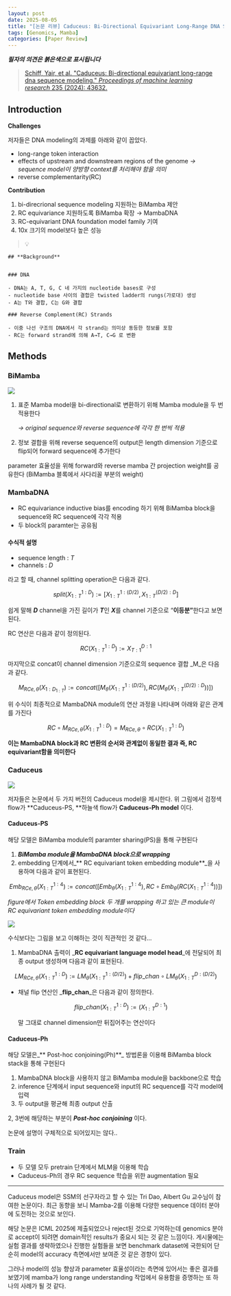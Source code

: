 ```yaml
---
layout: post
date: 2025-08-05
title: "[논문 리뷰] Caduceus: Bi-Directional Equivariant Long-Range DNA Sequence Modeling"
tags: [Genomics, Mamba]
categories: [Paper Review]
---
```


<span class="notion-red">_**필자의 의견은 붉은색으로 표시됩니다**_</span>


> [Schiff, Yair, et al. "Caduceus: Bi-directional equivariant long-range dna sequence modeling." ](https://pmc.ncbi.nlm.nih.gov/articles/PMC12189541/)[_Proceedings of machine learning research_](https://pmc.ncbi.nlm.nih.gov/articles/PMC12189541/)[ 235 (2024): 43632.](https://pmc.ncbi.nlm.nih.gov/articles/PMC12189541/)



## Introduction


**Challenges**


저자들은 DNA modeling의 과제를 아래와 같이 꼽았다.

- long-range token interaction
- effects of upstream and downstream regions of the genome 
_→ sequence model이 양방향 context를 처리해야 함을 의미_
- reverse complementarity(RC)

**Contribution**

1. bi-direcrional sequence modeling 지원하는 BiMamba 제안
1. RC equivariance 지원하도록 BiMamba 확장 → MambaDNA
1. RC-equivariant DNA foundation model family 기여
1. 10x 크기의 model보다 높은 성능

> 💡 


	## **Background**


	### DNA

	- DNA는 A, T, G, C 네 가지의 nucleotide bases로 구성
	- nucleotide base 사이의 결합은 twisted ladder의 rungs(가로대) 생성
	- A는 T와 결합, C는 G와 결합

	### Reverse Complement(RC) Strands

	- 이중 나선 구조의 DNA에서 각 strand는 의미상 동등한 정보를 포함
	- RC는 forward strand에 의해 A→T, C→G 로 변환


## Methods



### BiMamba


![](https://prod-files-secure.s3.us-west-2.amazonaws.com/542b861c-36a8-4051-84e5-8804b6728dba/2c247d59-7815-4980-99f0-8f0d21f445a7/image.png?X-Amz-Algorithm=AWS4-HMAC-SHA256&X-Amz-Content-Sha256=UNSIGNED-PAYLOAD&X-Amz-Credential=ASIAZI2LB466TPSUYSYU%2F20250920%2Fus-west-2%2Fs3%2Faws4_request&X-Amz-Date=20250920T100107Z&X-Amz-Expires=3600&X-Amz-Security-Token=IQoJb3JpZ2luX2VjEHIaCXVzLXdlc3QtMiJHMEUCIQCEqvr3DGi%2F8e%2FXeHOOXxrqcbTk01GsDelFkmJsoaZPSwIgUzYk2wNilH%2FzfkfF2pFnWFpH4HJp77aGNPSKscQQys0qiAQI6%2F%2F%2F%2F%2F%2F%2F%2F%2F%2F%2FARAAGgw2Mzc0MjMxODM4MDUiDBkO9pYJ9wnOsaLV4yrcAzYa6BRzvF9PGpddIGMjkXTHdMR1c%2F8931SO5k8fN9vVMaZ41LIJVCB0jA6%2BFfjegPgQ1joVDlDz7ohvnxPMwL%2FQJ8C%2B8QOQF5aJjCfjIGycGk0YDwvfzQqG7OyHiAKx4hh60Dc3QJ5oZKgpkauupxGuL%2B7H9zpoCEQenWill9N4E3EkaDUfYLBisxAjmdDr6xFFdTpKwSVBFG2tZsvPZHv4Za707NO2DexgvRxMkbcacdktiZ18%2F6ylNvqFW%2FzQbsgOJcWkT9F3sJudop5TBZDdqSoJG55lHAMcZhoGgkT2Ny%2BjkQ9m5y%2FiFaN%2F8UPwC0fiRX3Pj%2FvRo%2BFUZQ%2B5yQKvsd4jMew1OWNGK7q4RZJeI71%2BvLE518Xfi0lQXvX1dNV2yhkeWQlnSNAwh0A%2BwPLGqpP9S8Ekpe1CkV55SNuBueY9y5HZhlH%2FaBsvDKsRBzwGd5WHG3i0pbFhWzNJXWqbulukmu%2Bhuw2oM57IKi%2FSQQaSwytWWP7NCjfXOqHV2ZKUg0KQ%2FH4vgCjc9dmjttOVsdox4Cg0rKlpXdur%2FC0DtH98lZM5uu3u1OLyODGQf8ufkaPIpLvSuADZpX1pzqi2QFcUhVYniC5VRML%2B92m63Io99VmDWn%2FpbEWXMLjqucYGOqUBLrcytcTDO5drIjcytyCMQeJxXBJ6wU1Fkd8ox93aKEWKjMThVipVz04JqVDjinvhTlzXDzwZJBb23YgMWV%2BGvzDrRjT6nwVv4pQxKirmnId1RVbw4O75MECch1b5PWLfjNUksL5pdbZi%2FtDK3emA6L57MGnqdlXmuFkW3C%2FqqpiAgMEEWZOXPOyLM1nEgm%2FLP2e3W%2B1Ood7fdrL5n0pRXBGTbg1L&X-Amz-Signature=c7c94786307eeb8b68c72af963662034a9be72b6909e6f772fb00f384e017eec&X-Amz-SignedHeaders=host&x-amz-checksum-mode=ENABLED&x-id=GetObject)

1. 표준 Mamba model을 bi-directional로 변환하기 위해 Mamba module을 두 번 적용한다

	_→ original sequence와 reverse sequence에 각각 한 번씩 적용_

1. 정보 결합을 위해 reverse sequence의 output은 length dimension 기준으로 flip되어 forward sequence에 추가한다

parameter 효율성을 위해 forward와 reverse mamba 간 projection weight를 공유한다 (BiMamba 블록에서 사다리꼴 부분의 weight)



### MambaDNA

- RC equivariance inductive bias를 encoding 하기 위해 BiMamba block을 sequence와 RC sequence에 각각 적용
- 두 block의 paramter는 공유됨


#### 수식적 설명

- sequence length : _T_
- channels : _D_

라고 할 때,  channel splitting operation은 다음과 같다.


$$
split(X^{1:D}_{1:T}):=[X^{1:(D/2)}_{1:T},X^{(D/2):D}_{1:T}]
$$


<span class="notion-red">쉽게 말해 </span><span class="notion-red">_**D**_</span><span class="notion-red"> channel을 가진 길이가 </span><span class="notion-red">_**T**_</span><span class="notion-red">인 </span><span class="notion-red">_**X**_</span><span class="notion-red">를 channel 기준으로 “</span><span class="notion-red">**이등분”**</span><span class="notion-red">한다고 보면 된다.</span>


RC 연산은 다음과 같이 정의된다.


$$
RC(X^{1:D}_{1:T}):=X^{D:1}_{T:1}
$$


마지막으로 concat이 channel dimension 기준으로의 sequence 결합 _M_은 다음과 같다.


$$
M_{RCe,\theta}(X_{1:D_{1:T}}):=concat([M_{\theta}(X^{1:(D/2)}_{1:T}),RC(M_{\theta}(X^{(D/2):D}_{1:T}))])
$$


위 수식이 최종적으로 MambaDNA module의 연산 과정을 나타내며 아래와 같은 관계를 가진다


$$
RC\circ M_{RCe,\theta}(X^{1:D}_{1:T}) = M_{RCe,\theta} \circ RC(X^{1:D}_{1:T})
$$


**이는 MambaDNA block과 RC 변환의 순서와 관계없이 동일한 결과 즉, RC equivariant함을 의미한다**



### Caduceus


![](https://prod-files-secure.s3.us-west-2.amazonaws.com/542b861c-36a8-4051-84e5-8804b6728dba/f94a60d7-8145-473b-aef9-7c68d3ec604a/image.png?X-Amz-Algorithm=AWS4-HMAC-SHA256&X-Amz-Content-Sha256=UNSIGNED-PAYLOAD&X-Amz-Credential=ASIAZI2LB466TPSUYSYU%2F20250920%2Fus-west-2%2Fs3%2Faws4_request&X-Amz-Date=20250920T100107Z&X-Amz-Expires=3600&X-Amz-Security-Token=IQoJb3JpZ2luX2VjEHIaCXVzLXdlc3QtMiJHMEUCIQCEqvr3DGi%2F8e%2FXeHOOXxrqcbTk01GsDelFkmJsoaZPSwIgUzYk2wNilH%2FzfkfF2pFnWFpH4HJp77aGNPSKscQQys0qiAQI6%2F%2F%2F%2F%2F%2F%2F%2F%2F%2F%2FARAAGgw2Mzc0MjMxODM4MDUiDBkO9pYJ9wnOsaLV4yrcAzYa6BRzvF9PGpddIGMjkXTHdMR1c%2F8931SO5k8fN9vVMaZ41LIJVCB0jA6%2BFfjegPgQ1joVDlDz7ohvnxPMwL%2FQJ8C%2B8QOQF5aJjCfjIGycGk0YDwvfzQqG7OyHiAKx4hh60Dc3QJ5oZKgpkauupxGuL%2B7H9zpoCEQenWill9N4E3EkaDUfYLBisxAjmdDr6xFFdTpKwSVBFG2tZsvPZHv4Za707NO2DexgvRxMkbcacdktiZ18%2F6ylNvqFW%2FzQbsgOJcWkT9F3sJudop5TBZDdqSoJG55lHAMcZhoGgkT2Ny%2BjkQ9m5y%2FiFaN%2F8UPwC0fiRX3Pj%2FvRo%2BFUZQ%2B5yQKvsd4jMew1OWNGK7q4RZJeI71%2BvLE518Xfi0lQXvX1dNV2yhkeWQlnSNAwh0A%2BwPLGqpP9S8Ekpe1CkV55SNuBueY9y5HZhlH%2FaBsvDKsRBzwGd5WHG3i0pbFhWzNJXWqbulukmu%2Bhuw2oM57IKi%2FSQQaSwytWWP7NCjfXOqHV2ZKUg0KQ%2FH4vgCjc9dmjttOVsdox4Cg0rKlpXdur%2FC0DtH98lZM5uu3u1OLyODGQf8ufkaPIpLvSuADZpX1pzqi2QFcUhVYniC5VRML%2B92m63Io99VmDWn%2FpbEWXMLjqucYGOqUBLrcytcTDO5drIjcytyCMQeJxXBJ6wU1Fkd8ox93aKEWKjMThVipVz04JqVDjinvhTlzXDzwZJBb23YgMWV%2BGvzDrRjT6nwVv4pQxKirmnId1RVbw4O75MECch1b5PWLfjNUksL5pdbZi%2FtDK3emA6L57MGnqdlXmuFkW3C%2FqqpiAgMEEWZOXPOyLM1nEgm%2FLP2e3W%2B1Ood7fdrL5n0pRXBGTbg1L&X-Amz-Signature=386cd3593dde3f6c525830c613a804d8e235b8426362b035c2b20144fa21b240&X-Amz-SignedHeaders=host&x-amz-checksum-mode=ENABLED&x-id=GetObject)


저자들은 논문에서 두 가지 버전의 Caduceus model을 제시한다. 위 그림에서 검정색 flow가 **Caduceus-PS, **하늘색 flow가 **Caduceus-Ph model** 이다.



#### Caduceus-PS


해당 모델은 BiMamba module의 paramter sharing(PS)을 통해 구현된다

1. _**BiMamba module을 MambaDNA block으로 wrapping**_
1. embedding 단계에서_** RC equivariant token embedding module**_을 사용하며 다음과 같이 표현된다.

$$
Emb_{RCe,\theta}(X^{1:4}_{1:T}):=concat([Emb_{\theta}(X^{1:4}_{1:T}),RC \circ Emb_{\theta}(RC(X^{1:4}_{1:T}))])
$$


_figure에서 Token embedding block 두 개를 wrapping 하고 있는 큰 module이 RC equivariant token embedding module이다_


![](https://prod-files-secure.s3.us-west-2.amazonaws.com/542b861c-36a8-4051-84e5-8804b6728dba/b175e4da-71eb-4e91-8c23-a06dabe673c9/image.png?X-Amz-Algorithm=AWS4-HMAC-SHA256&X-Amz-Content-Sha256=UNSIGNED-PAYLOAD&X-Amz-Credential=ASIAZI2LB466TPSUYSYU%2F20250920%2Fus-west-2%2Fs3%2Faws4_request&X-Amz-Date=20250920T100107Z&X-Amz-Expires=3600&X-Amz-Security-Token=IQoJb3JpZ2luX2VjEHIaCXVzLXdlc3QtMiJHMEUCIQCEqvr3DGi%2F8e%2FXeHOOXxrqcbTk01GsDelFkmJsoaZPSwIgUzYk2wNilH%2FzfkfF2pFnWFpH4HJp77aGNPSKscQQys0qiAQI6%2F%2F%2F%2F%2F%2F%2F%2F%2F%2F%2FARAAGgw2Mzc0MjMxODM4MDUiDBkO9pYJ9wnOsaLV4yrcAzYa6BRzvF9PGpddIGMjkXTHdMR1c%2F8931SO5k8fN9vVMaZ41LIJVCB0jA6%2BFfjegPgQ1joVDlDz7ohvnxPMwL%2FQJ8C%2B8QOQF5aJjCfjIGycGk0YDwvfzQqG7OyHiAKx4hh60Dc3QJ5oZKgpkauupxGuL%2B7H9zpoCEQenWill9N4E3EkaDUfYLBisxAjmdDr6xFFdTpKwSVBFG2tZsvPZHv4Za707NO2DexgvRxMkbcacdktiZ18%2F6ylNvqFW%2FzQbsgOJcWkT9F3sJudop5TBZDdqSoJG55lHAMcZhoGgkT2Ny%2BjkQ9m5y%2FiFaN%2F8UPwC0fiRX3Pj%2FvRo%2BFUZQ%2B5yQKvsd4jMew1OWNGK7q4RZJeI71%2BvLE518Xfi0lQXvX1dNV2yhkeWQlnSNAwh0A%2BwPLGqpP9S8Ekpe1CkV55SNuBueY9y5HZhlH%2FaBsvDKsRBzwGd5WHG3i0pbFhWzNJXWqbulukmu%2Bhuw2oM57IKi%2FSQQaSwytWWP7NCjfXOqHV2ZKUg0KQ%2FH4vgCjc9dmjttOVsdox4Cg0rKlpXdur%2FC0DtH98lZM5uu3u1OLyODGQf8ufkaPIpLvSuADZpX1pzqi2QFcUhVYniC5VRML%2B92m63Io99VmDWn%2FpbEWXMLjqucYGOqUBLrcytcTDO5drIjcytyCMQeJxXBJ6wU1Fkd8ox93aKEWKjMThVipVz04JqVDjinvhTlzXDzwZJBb23YgMWV%2BGvzDrRjT6nwVv4pQxKirmnId1RVbw4O75MECch1b5PWLfjNUksL5pdbZi%2FtDK3emA6L57MGnqdlXmuFkW3C%2FqqpiAgMEEWZOXPOyLM1nEgm%2FLP2e3W%2B1Ood7fdrL5n0pRXBGTbg1L&X-Amz-Signature=37c6e4f196217410ba239b297bdb88ba97fe183f99f1cdc259629195490614b9&X-Amz-SignedHeaders=host&x-amz-checksum-mode=ENABLED&x-id=GetObject)


<span class="notion-red">수식보다는 그림을 보고 이해하는 것이 직관적인 것 같다…</span>

1. MambaDNA 출력이 _**RC equivariant language model head**_에 전달되어 최종 output 생성하며 다음과 같이 표현된다.

$$
LM_{RCe,\theta}(X^{1:D}_{1:T}):= LM_{\theta}(X^{1:(D/2)}_{1:T})+flip\_chan\circ LM_{\theta}(X^{D:(D/2)}_{1:T})
$$

- 채널 flip 연산인 _**flip\_chan**_은 다음과 같이 정의한다.

	$$
	flip\_chan(X^{1:D}_{1:T}):=(X^{D:1}_{1:T})
	$$


	말 그대로 channel dimension만 뒤집어주는 연산이다



#### Caduceus-Ph


해당 모델은_** Post-hoc conjoining(Ph)**_ 방법론을 이용해 BiMamba block stack을 통해 구현된다

1. MambaDNA block을 사용하지 않고 BiMamba module을 backbone으로 학습
1. inference 단계에서 input sequence와 input의 RC sequence를 각각 model에 입력
1. 두 output을 평균해 최종 output 산출

2, 3번에 해당하는 부분이 _**Post-hoc conjoining**_ 이다.


<span class="notion-red">논문에 설명이 구체적으로 되어있지는 않다..</span>



### Train

- 두 모델 모두 pretrain 단계에서 MLM을 이용해 학습
- Caduceus-Ph의 경우 RC sequence 학습을 위한 augmentation 필요

---


<span class="notion-red">Caduceus model은 SSM의 선구자라고 할 수 있는 Tri Dao, Albert Gu 교수님이 참여한 논문이다. 최근 동향을 보니 Mamba-2를 이용해 다양한 sequence 데이터 분야에 도전하는 것으로 보인다.</span>


<span class="notion-red">해당 논문은 ICML 2025에 제출되었으나 reject된 것으로 기억하는데 genomics 분야로 accept이 되려면 domain적인 results가 중요시 되는 것 같은 느낌이다. 게시물에는 실험 결과를 생략하였으나 진행한 실험들을 보면 benchmark dataset에 국한되어 단순히 model의 accuracy 측면에서만 보여준 것 같은 경향이 있다.</span>


<span class="notion-red">그러나 model의 성능 향상과 parameter 효율성이라는 측면에 있어서는 좋은 결과를 보였기에 mamba가 long range understanding 작업에서 유용함을 증명하는 또 하나의 사례가 될 것 같다.</span>

